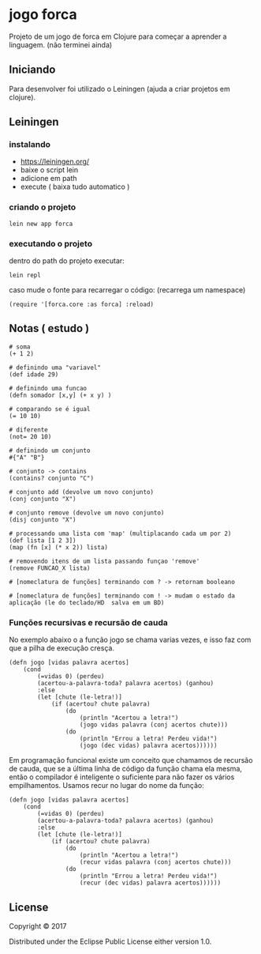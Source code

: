 # jogo forca

Projeto de um jogo de forca em Clojure para começar a aprender a linguagem. (não terminei ainda)

## Iniciando 

Para desenvolver foi utilizado o Leiningen (ajuda a criar projetos em clojure).

## Leiningen

### instalando

 - https://leiningen.org/
 - baixe o script lein
 - adicione em path
 - execute ( baixa tudo automatico )

### criando o projeto

```
lein new app forca
```

### executando o projeto

dentro do path do projeto executar:

```
lein repl
```

caso mude o fonte para recarregar o código:
(recarrega um namespace)

```
(require '[forca.core :as forca] :reload)
```

## Notas ( estudo )


```
# soma
(+ 1 2)

# definindo uma "variavel" 
(def idade 29)

# definindo uma funcao
(defn somador [x,y] (+ x y) )

# comparando se é igual
(= 10 10)

# diferente
(not= 20 10)

# definindo um conjunto
#{"A" "B"}

# conjunto -> contains
(contains? conjunto "C")

# conjunto add (devolve um novo conjunto)
(conj conjunto "X")

# conjunto remove (devolve um novo conjunto)
(disj conjunto "X")

# processando uma lista com 'map' (multiplacando cada um por 2)
(def lista [1 2 3])
(map (fn [x] (* x 2)) lista)

# removendo itens de um lista passando funçao 'remove'
(remove FUNCAO_X lista)

# [nomeclatura de funções] terminando com ? -> retornam booleano

# [nomeclatura de funções] terminando com ! -> mudam o estado da aplicação (le do teclado/HD  salva em um BD)

```

### Funções recursivas e recursão de cauda

No exemplo abaixo o a função jogo se chama varias vezes, e isso faz com que a pilha de execução cresça.

```
(defn jogo [vidas palavra acertos]
    (cond
        (=vidas 0) (perdeu)
        (acertou-a-palavra-toda? palavra acertos) (ganhou)
        :else   
        (let [chute (le-letra!)]
            (if (acertou? chute palavra)
                (do
                    (println "Acertou a letra!")
                    (jogo vidas palavra (conj acertos chute)))
                (do
                    (println "Errou a letra! Perdeu vida!")
                    (jogo (dec vidas) palavra acertos))))))
```
Em programação funcional existe um conceito que chamamos de recursão de cauda, que se a última linha de código da função chama ela mesma, então o compilador é inteligente o suficiente para não fazer os vários empilhamentos. Usamos recur no lugar do nome da função:

```
(defn jogo [vidas palavra acertos]
    (cond
        (=vidas 0) (perdeu)
        (acertou-a-palavra-toda? palavra acertos) (ganhou)
        :else   
        (let [chute (le-letra!)]
            (if (acertou? chute palavra)
                (do
                    (println "Acertou a letra!")
                    (recur vidas palavra (conj acertos chute)))
                (do
                    (println "Errou a letra! Perdeu vida!")
                    (recur (dec vidas) palavra acertos))))))
```

## License

Copyright © 2017

Distributed under the Eclipse Public License either version 1.0.
